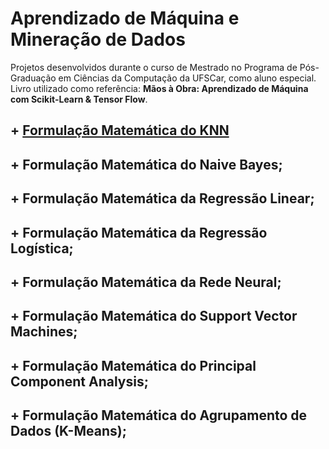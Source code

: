 # Aprendizado de Máquina e Mineração de Dados

Projetos desenvolvidos durante o curso de Mestrado no Programa de Pós-Graduação em Ciências da Computação da UFSCar, como aluno especial. Livro utilizado como referência: **Mãos à Obra: Aprendizado de Máquina com Scikit-Learn & Tensor Flow**.

## + [Formulação Matemática do KNN](https://nbviewer.jupyter.org/github/rafaelpavan95/MSc_MachineLearning_DataMining/blob/main/KNN_FROM_SCRATCH.ipynb)
## + Formulação Matemática do Naive Bayes;
## + Formulação Matemática da Regressão Linear;
## + Formulação Matemática da Regressão Logística;
## + Formulação Matemática da Rede Neural;
## + Formulação Matemática do Support Vector Machines;
## + Formulação Matemática do Principal Component Analysis;
## + Formulação Matemática do Agrupamento de Dados (K-Means);
